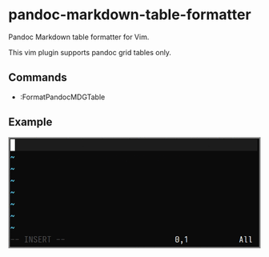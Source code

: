 # pandoc-markdown-table-formatter

Pandoc Markdown table formatter for Vim.  

This vim plugin supports pandoc grid tables only.

## Commands

* :FormatPandocMDGTable

## Example

![](example.gif)
